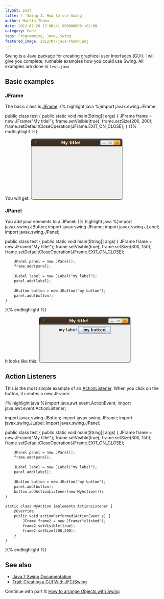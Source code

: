 ```yaml
---
layout: post
title: ! 'Swing I: How to use Swing'
author: Martin Thoma
date: 2012-07-20 17:00:41.000000000 +02:00
category: Code
tags: Programming, Java, Swing
featured_image: 2012/07/java-thumb.png
---
```

<a href="http://en.wikipedia.org/wiki/Swing_(Java)">Swing</a> is a Java package for creating graphical user interfaces (GUI). I will give you complete, runnable examples how you could use Swing. All examples are done in <code>test.java</code>

<h2>Basic examples</h2>
<h3>JFrame</h3>
The basic class is <a href="http://docs.oracle.com/javase/7/docs/api/javax/swing/JFrame.html">JFrame</a>:
{% highlight java %}import javax.swing.JFrame;

public class test {
    public static void main(String[] args) {
        JFrame frame = new JFrame("My title!");
        frame.setVisible(true);
        frame.setSize(200, 200);
        frame.setDefaultCloseOperation(JFrame.EXIT_ON_CLOSE);
    }
}{% endhighlight %}

You will get:
<a href="../images/2012/07/java-swing-JFrame.png"><img src="../images/2012/07/java-swing-JFrame.png" alt="Java Swing: JFrame" title="Java Swing: JFrame" width="300" height="201" class="size-full wp-image-33311" /></a>

<h3>JPanel</h3>
You add your elements to a JPanel:
{% highlight java %}import javax.swing.JButton;
import javax.swing.JFrame;
import javax.swing.JLabel;
import javax.swing.JPanel;

public class test {
    public static void main(String[] args) {
        JFrame frame = new JFrame("My title!");
        frame.setVisible(true);
        frame.setSize(300, 150);
        frame.setDefaultCloseOperation(JFrame.EXIT_ON_CLOSE);

        JPanel panel = new JPanel();
        frame.add(panel);

        JLabel label = new JLabel("my label");
        panel.add(label);

        JButton button = new JButton("my button");
        panel.add(button);
    }
}{% endhighlight %}

It looks like this:
<a href="../images/2012/07/java-swing-jpanel.png"><img src="../images/2012/07/java-swing-jpanel.png" alt="Java Swing: JPanel, JLabel and JButton" title="Java Swing: JPanel, JLabel and JButton" width="300" height="151" class="size-full wp-image-33341" /></a>

<h2>Action Listeners</h2>
This is the most simple example of an <a href="http://docs.oracle.com/javase/7/docs/api/java/awt/event/ActionListener.html">ActionListener</a>. When you click on the button, it creates a new JFrame.

{% highlight java %}import java.awt.event.ActionEvent;
import java.awt.event.ActionListener;

import javax.swing.JButton;
import javax.swing.JFrame;
import javax.swing.JLabel;
import javax.swing.JPanel;

public class test {
    public static void main(String[] args) {
        JFrame frame = new JFrame("My title!");
        frame.setVisible(true);
        frame.setSize(300, 150);
        frame.setDefaultCloseOperation(JFrame.EXIT_ON_CLOSE);

        JPanel panel = new JPanel();
        frame.add(panel);

        JLabel label = new JLabel("my label");
        panel.add(label);

        JButton button = new JButton("my button");
        panel.add(button);
        button.addActionListener(new MyAction());
    }

    static class MyAction implements ActionListener {
        @Override
        public void actionPerformed(ActionEvent e) {
            JFrame frame2 = new JFrame("clicked");
            frame2.setVisible(true);
            frame2.setSize(200,200);
        }
    }
}{% endhighlight %}

<h2>See also</h2>
<ul>
  <li><a href="http://docs.oracle.com/javase/7/docs/api/javax/swing/package-summary.html">Java 7 Swing Documentation</a></li>
  <li><a href="http://docs.oracle.com/javase/tutorial/uiswing/">Trail: Creating a GUI With JFC/Swing</a></li>
</ul>

<div class="info">Continue with part II: <a href="../swing-ii-how-to-arrange-objects/">How to arrange Objects with Swing</a></div>
